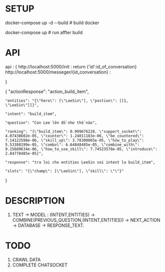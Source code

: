 # SETUP 

docker-compose up -d --build # build docker

docker-compose up # run affter build

# API 

api : {
    http://localhost:5000/init : return {'id':id_of_conversation}
    http://localhost:5000/messeger/{id_conversation} : 

}

{
    "actionResponse": "action_build_item",

    "entities": "{\"hero\": [\"LeeSin\"], \"postion\": [[1, \"LeeSin\"]]}",

    "intent": "build_item",

    "question": "Con Lee lên đồ như thế nào",

    "ranking": "{\"build_item\": 0.999676228, \"support_socket\": 4.07438602e-05, \"counter\": 1.24011183e-06, \"be_countered\": 7.14122598e-06, \"skill_up\": 3.78300065e-05, \"how_to_play\": 5.53388199e-05, \"combo\": 6.64848485e-05, \"combine_with\": 9.15689634e-06, \"how_to_use_skill\": 7.74523578e-05, \"introduce\": 2.84770485e-05}",

    "response": "tra loi cho entities LeeSin voi intent la build_item",

    "slots": "{\"champ\": [\"LeeSin\"], \"skill\": \"\"}"
}

# DESCRIPTION

1. TEXT -> MODEL : (INTENT,ENTITIES) -> COMBINE(PREVIOUS_QUESTION,(INTENT,ENTITIES)) -> NEXT_ACTION -> DATABASE -> RESPONSE_TEXT.
 
# TODO

1. CRAWL DATA
2. COMPLETE CHATSOCKET
